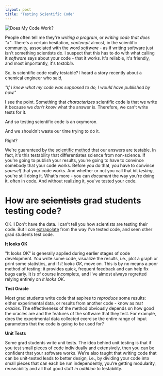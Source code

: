 ```yaml
---
layout: post
title: "Testing Scientific Code"
---
```


![Does My Code Work?]({{site.url}}/assets/phd033114s.gif)

People often tell me they're *writing a program*,
or *writing code that does "x"*.
There's a certain hesitation,
*contempt* almost, in the scientific community,
associated with the word *software* - as if
writing software just isn't something scientists do.
I suspect that this has to do with what calling it
*software* says about your code -
that it works. It's reliable, it's friendly,
and most importantly, it's *testable*.

So, is scientific code really testable?
I heard a story recently about
a chemical engineer who said,

*"If I knew what my code was supposed to do, I would have published by now."*

I see the point. 
Something that *characterizes* scientific code is that
we write it because we *don't know* what the answer is.
Therefore, we can't write tests for it.

And so testing scientific code is an oxymoron.

And we shouldn't waste our time trying to do it. 

Right?

We're guaranteed by the
[scientific method](http://en.wikipedia.org/wiki/Scientific_method)
that our answers are testable.
In fact,
it's this testability that differentiates
science from non-science.
If you're going to publish your results,
you're going to have to convince somebody
that your code works.
Before you do that, you have to convince
*yourself* that your code works.
And whether or not you call that bit *testing*,
you're still doing it.
What's more - you can *document* the way you're doing it,
often in code.
And without realizing it,
you've tested your code.

# How are ~~scientists~~ grad students testing code?

OK. I Don't have the data.
I can't tell you how scientists are testing their code.
But I *can* [extrapolate](http://xkcd.com/605/) from the
way I've tested code,
and seen other grad students test code.

**It looks OK**

"It looks OK" is generally applied during earlier
stages of code development.
You write some code,
visualize the results, i.e.,
plot a graph or print some statistics,
and if *it looks OK*, move on. This is by no means
a poor method of testing: it provides quick,
frequent feedback and can help fix bugs early.
It is of course incomplete, and I've almost
always regretted relying entirely on *it looks OK*.

**Test Oracle**

Most grad students write code that aspires to
*reproduce* some results:
either experimental data,
or results from another code - know as
*test oracles*.
The effectiveness of the method obviously depends on
how good the oracles are and the features
of the software that they test.
For example, does the experimental data collected
exercise the entire range of input parameters
that the code is going to be used for?

**Unit Tests**

Some grad students write unit tests. The idea
behind unit testing is that 
if you test small pieces of code
individually and extensively,
then you can be confident that your software works.
We're also taught that writing code
that can be unit-tested leads to better design, 
i.e.,
by dividing your code into small pieces that can
each be run independently,
you're getting modularity, reuseability and
all that good stuff *in addition* to
testability.


